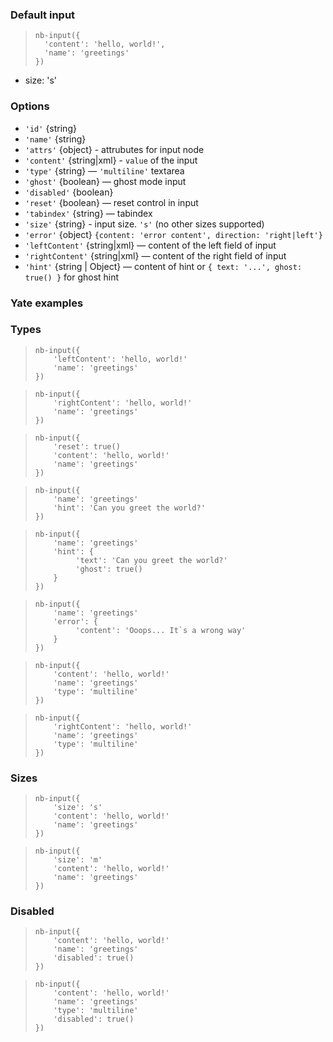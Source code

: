 ### Default input

> <div example="input-simple"/>
>
> ```yate
> nb-input({
>   'content': 'hello, world!',
>   'name': 'greetings'
> })
> ```
>

* size: 's'

### Options

* `'id'` {string}
* `'name'` {string}
* `'attrs'` {object} - attrubutes for input node
* `'content'` {string|xml} - `value` of the input
* `'type'` {string} — `'multiline'` textarea
* `'ghost'` {boolean} — ghost mode input
* `'disabled'` {boolean}
* `'reset'` {boolean} — reset control in input
* `'tabindex'` {string} — tabindex
* `'size'` {string}  - input size. `'s'` (no other sizes supported)
* `'error'` {object} `{content: 'error content', direction: 'right|left'}`
* `'leftContent'` {string|xml} — content of the left field of input
* `'rightContent'` {string|xml} — content of the right field of input
* `'hint'` {string | Object} — content of hint or `{ text: '...', ghost: true() }` for ghost hint

### Yate examples

### Types

> <div example="input-simple-left-content"/>
>
> ```yate
> nb-input({
>     'leftContent': 'hello, world!'
>     'name': 'greetings'
> })
> ```

> <div example="input-simple-right-content"/>
>
> ```yate
> nb-input({
>     'rightContent': 'hello, world!'
>     'name': 'greetings'
> })
> ```

> <div example="input-simple-reset"/>
>
> ```yate
> nb-input({
>     'reset': true()
>     'content': 'hello, world!'
>     'name': 'greetings'
> })
> ```

> <div example="input-simple-hint"/>
>
> ```yate
> nb-input({
>     'name': 'greetings'
>     'hint': 'Can you greet the world?'
> })
> ```

> <div example="input-simple-hint-ghost"/>
>
> ```yate
> nb-input({
>     'name': 'greetings'
>     'hint': {
>          'text': 'Can you greet the world?'
>          'ghost': true()
>     }
> })
> ```

> <div example="input-simple-error"/>
>
> ```yate
> nb-input({
>     'name': 'greetings'
>     'error': {
>          'content': 'Ooops... It`s a wrong way'
>     }
> })
> ```

> <div example="input-multiline"/>
>
> ```yate
> nb-input({
>     'content': 'hello, world!'
>     'name': 'greetings'
>     'type': 'multiline'
> })
> ```

> <div example="input-multiline-rightContent"/>
>
> ```yate
> nb-input({
>     'rightContent': 'hello, world!'
>     'name': 'greetings'
>     'type': 'multiline'
> })
> ```

### Sizes

> <div example="input-size-s"/>
>
> ```yate
> nb-input({
>     'size': 's'
>     'content': 'hello, world!'
>     'name': 'greetings'
> })
> ```

> <div example="input-size-m"/>
>
> ```yate
> nb-input({
>     'size': 'm'
>     'content': 'hello, world!'
>     'name': 'greetings'
> })
> ```

### Disabled

> <div example="input-simple-disabled"/>
>
> ```yate
> nb-input({
>     'content': 'hello, world!'
>     'name': 'greetings'
>     'disabled': true()
> })
> ```

> <div example="input-multiline-disabled"/>
>
> ```yate
> nb-input({
>     'content': 'hello, world!'
>     'name': 'greetings'
>     'type': 'multiline'
>     'disabled': true()
> })
> ```